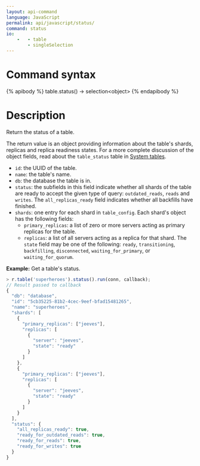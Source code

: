 ```yaml
---
layout: api-command
language: JavaScript
permalink: api/javascript/status/
command: status
io:
    -   - table
        - singleSelection
---
```

# Command syntax #

{% apibody %}
table.status() &rarr; selection&lt;object&gt;
{% endapibody %}

# Description #

Return the status of a table.

The return value is an object providing information about the table's shards, replicas and replica readiness states. For a more complete discussion of the object fields, read about the `table_status` table in [System tables](/docs/system-tables/#status-tables).

* `id`: the UUID of the table.
* `name`: the table's name.
* `db`: the database the table is in.
* `status`: the subfields in this field indicate whether all shards of the table are ready to accept the given type of query: `outdated_reads`, `reads` and `writes`. The `all_replicas_ready` field indicates whether all backfills have finished.
* `shards`: one entry for each shard in `table_config`. Each shard's object has the following fields:
	* `primary_replicas`: a list of zero or more servers acting as primary replicas for the table.
	* `replicas`: a list of all servers acting as a replica for that shard. The `state` field may be one of the following: `ready`, `transitioning`, `backfilling`, `disconnected`, `waiting_for_primary`, or `waiting_for_quorum`.

__Example:__ Get a table's status.

```js
> r.table('superheroes').status().run(conn, callback);
// Result passed to callback
{
  "db": "database",
  "id": "5cb35225-81b2-4cec-9eef-bfad15481265",
  "name": "superheroes",
  "shards": [
    {
      "primary_replicas": ["jeeves"],
      "replicas": [
        {
          "server": "jeeves",
          "state": "ready"
        }
      ]
    },
    {
      "primary_replicas": ["jeeves"],
      "replicas": [
        {
          "server": "jeeves",
          "state": "ready"
        }
      ]
    }
  ],
  "status": {
    "all_replicas_ready": true,
    "ready_for_outdated_reads": true,
    "ready_for_reads": true,
    "ready_for_writes": true
  }
}
```
